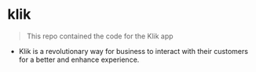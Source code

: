 # klik

> This repo contained the code for the Klik app 
- Klik is a revolutionary way for business to interact with their customers for a better and enhance experience.
